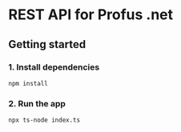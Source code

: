 # REST API for Profus .net

## Getting started

### 1. Install dependencies

```
npm install
```

### 2. Run the app

```
npx ts-node index.ts
```